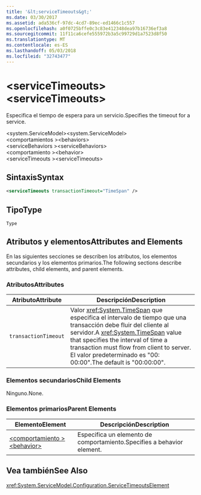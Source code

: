 ```yaml
---
title: '&lt;serviceTimeouts&gt;'
ms.date: 03/30/2017
ms.assetid: ada536cf-97dc-4cd7-89ec-ed1466c1c557
ms.openlocfilehash: a0f0725bffe0c3c83e412348dea97b16736ef3a8
ms.sourcegitcommit: 11f11ca6cefe555972b3a5c99729d1a7523d8f50
ms.translationtype: MT
ms.contentlocale: es-ES
ms.lasthandoff: 05/03/2018
ms.locfileid: "32743477"
---
```

# <a name="ltservicetimeoutsgt"></a><span data-ttu-id="eece0-102">&lt;serviceTimeouts&gt;</span><span class="sxs-lookup"><span data-stu-id="eece0-102">&lt;serviceTimeouts&gt;</span></span>
<span data-ttu-id="eece0-103">Especifica el tiempo de espera para un servicio.</span><span class="sxs-lookup"><span data-stu-id="eece0-103">Specifies the timeout for a service.</span></span>  
  
 <span data-ttu-id="eece0-104">\<system.ServiceModel></span><span class="sxs-lookup"><span data-stu-id="eece0-104">\<system.ServiceModel></span></span>  
<span data-ttu-id="eece0-105">\<comportamientos ></span><span class="sxs-lookup"><span data-stu-id="eece0-105">\<behaviors></span></span>  
<span data-ttu-id="eece0-106">\<serviceBehaviors ></span><span class="sxs-lookup"><span data-stu-id="eece0-106">\<serviceBehaviors></span></span>  
<span data-ttu-id="eece0-107">\<comportamiento ></span><span class="sxs-lookup"><span data-stu-id="eece0-107">\<behavior></span></span>  
<span data-ttu-id="eece0-108">\<serviceTimeouts ></span><span class="sxs-lookup"><span data-stu-id="eece0-108">\<serviceTimeouts></span></span>  
  
## <a name="syntax"></a><span data-ttu-id="eece0-109">Sintaxis</span><span class="sxs-lookup"><span data-stu-id="eece0-109">Syntax</span></span>  
  
```xml  
<serviceTimeouts transactionTimeout="TimeSpan" />  
```  
  
## <a name="type"></a><span data-ttu-id="eece0-110">Tipo</span><span class="sxs-lookup"><span data-stu-id="eece0-110">Type</span></span>  
 `Type`  
  
## <a name="attributes-and-elements"></a><span data-ttu-id="eece0-111">Atributos y elementos</span><span class="sxs-lookup"><span data-stu-id="eece0-111">Attributes and Elements</span></span>  
 <span data-ttu-id="eece0-112">En las siguientes secciones se describen los atributos, los elementos secundarios y los elementos primarios.</span><span class="sxs-lookup"><span data-stu-id="eece0-112">The following sections describe attributes, child elements, and parent elements.</span></span>  
  
### <a name="attributes"></a><span data-ttu-id="eece0-113">Atributos</span><span class="sxs-lookup"><span data-stu-id="eece0-113">Attributes</span></span>  
  
|<span data-ttu-id="eece0-114">Atributo</span><span class="sxs-lookup"><span data-stu-id="eece0-114">Attribute</span></span>|<span data-ttu-id="eece0-115">Descripción</span><span class="sxs-lookup"><span data-stu-id="eece0-115">Description</span></span>|  
|---------------|-----------------|  
|`transactionTimeout`|<span data-ttu-id="eece0-116">Valor <xref:System.TimeSpan> que especifica el intervalo de tiempo que una transacción debe fluir del cliente al servidor.</span><span class="sxs-lookup"><span data-stu-id="eece0-116">A <xref:System.TimeSpan> value that specifies the interval of time a transaction must flow from client to server.</span></span> <span data-ttu-id="eece0-117">El valor predeterminado es "00: 00:00".</span><span class="sxs-lookup"><span data-stu-id="eece0-117">The default is "00:00:00".</span></span>|  
  
### <a name="child-elements"></a><span data-ttu-id="eece0-118">Elementos secundarios</span><span class="sxs-lookup"><span data-stu-id="eece0-118">Child Elements</span></span>  
 <span data-ttu-id="eece0-119">Ninguno.</span><span class="sxs-lookup"><span data-stu-id="eece0-119">None.</span></span>  
  
### <a name="parent-elements"></a><span data-ttu-id="eece0-120">Elementos primarios</span><span class="sxs-lookup"><span data-stu-id="eece0-120">Parent Elements</span></span>  
  
|<span data-ttu-id="eece0-121">Elemento</span><span class="sxs-lookup"><span data-stu-id="eece0-121">Element</span></span>|<span data-ttu-id="eece0-122">Descripción</span><span class="sxs-lookup"><span data-stu-id="eece0-122">Description</span></span>|  
|-------------|-----------------|  
|[<span data-ttu-id="eece0-123">\<comportamiento ></span><span class="sxs-lookup"><span data-stu-id="eece0-123">\<behavior></span></span>](../../../../../docs/framework/configure-apps/file-schema/wcf/behavior-of-endpointbehaviors.md)|<span data-ttu-id="eece0-124">Especifica un elemento de comportamiento.</span><span class="sxs-lookup"><span data-stu-id="eece0-124">Specifies a behavior element.</span></span>|  
  
## <a name="see-also"></a><span data-ttu-id="eece0-125">Vea también</span><span class="sxs-lookup"><span data-stu-id="eece0-125">See Also</span></span>  
 <xref:System.ServiceModel.Configuration.ServiceTimeoutsElement>
